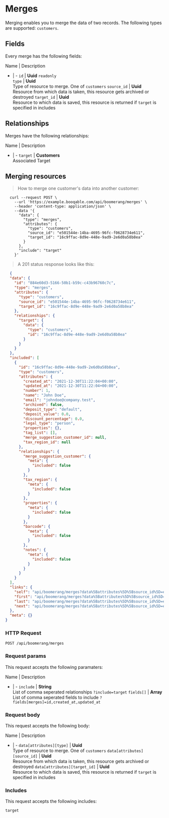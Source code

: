 # Merges

Merging enables you to merge the data of two records. The following types are supported: `customers`.

## Fields
Every merge has the following fields:

Name | Description
- | -
`id` | **Uuid** `readonly`<br>
`type` | **Uuid**<br>Type of resource to merge. One of `customers`
`source_id` | **Uuid**<br>Resource from which data is taken, this resource gets archived or destroyed
`target_id` | **Uuid**<br>Resource to which data is saved, this resource is returned if `target` is specified in includes


## Relationships
Merges have the following relationships:

Name | Description
- | -
`target` | **Customers**<br>Associated Target


## Merging resources



> How to merge one customer's data into another customer:

```shell
  curl --request POST \
    --url 'https://example.booqable.com/api/boomerang/merges' \
    --header 'content-type: application/json' \
    --data '{
      "data": {
        "type": "merges",
        "attributes": {
          "type": "customers",
          "source_id": "e501544e-14ba-4695-96fc-f0628734e611",
          "target_id": "16c9ffac-8d9e-448e-9ad9-2e6d0a58b8ea"
        }
      },
      "include": "target"
    }'
```

> A 201 status response looks like this:

```json
  {
  "data": {
    "id": "884e60d3-5166-50b1-b59c-c43b96760c7c",
    "type": "merges",
    "attributes": {
      "type": "customers",
      "source_id": "e501544e-14ba-4695-96fc-f0628734e611",
      "target_id": "16c9ffac-8d9e-448e-9ad9-2e6d0a58b8ea"
    },
    "relationships": {
      "target": {
        "data": {
          "type": "customers",
          "id": "16c9ffac-8d9e-448e-9ad9-2e6d0a58b8ea"
        }
      }
    }
  },
  "included": [
    {
      "id": "16c9ffac-8d9e-448e-9ad9-2e6d0a58b8ea",
      "type": "customers",
      "attributes": {
        "created_at": "2021-12-30T11:22:04+00:00",
        "updated_at": "2021-12-30T11:22:04+00:00",
        "number": 1,
        "name": "John Doe",
        "email": "johndoe@company.test",
        "archived": false,
        "deposit_type": "default",
        "deposit_value": 0.0,
        "discount_percentage": 0.0,
        "legal_type": "person",
        "properties": {},
        "tag_list": [],
        "merge_suggestion_customer_id": null,
        "tax_region_id": null
      },
      "relationships": {
        "merge_suggestion_customer": {
          "meta": {
            "included": false
          }
        },
        "tax_region": {
          "meta": {
            "included": false
          }
        },
        "properties": {
          "meta": {
            "included": false
          }
        },
        "barcode": {
          "meta": {
            "included": false
          }
        },
        "notes": {
          "meta": {
            "included": false
          }
        }
      }
    }
  ],
  "links": {
    "self": "api/boomerang/merges?data%5Battributes%5D%5Bsource_id%5D=e501544e-14ba-4695-96fc-f0628734e611&data%5Battributes%5D%5Btarget_id%5D=16c9ffac-8d9e-448e-9ad9-2e6d0a58b8ea&data%5Battributes%5D%5Btype%5D=customers&data%5Btype%5D=merges&include=target&merge%5Bdata%5D%5Battributes%5D%5Bsource_id%5D=e501544e-14ba-4695-96fc-f0628734e611&merge%5Bdata%5D%5Battributes%5D%5Btarget_id%5D=16c9ffac-8d9e-448e-9ad9-2e6d0a58b8ea&merge%5Bdata%5D%5Battributes%5D%5Btype%5D=customers&merge%5Bdata%5D%5Btype%5D=merges&merge%5Binclude%5D=target&page%5Bnumber%5D=1&page%5Bsize%5D=25",
    "first": "api/boomerang/merges?data%5Battributes%5D%5Bsource_id%5D=e501544e-14ba-4695-96fc-f0628734e611&data%5Battributes%5D%5Btarget_id%5D=16c9ffac-8d9e-448e-9ad9-2e6d0a58b8ea&data%5Battributes%5D%5Btype%5D=customers&data%5Btype%5D=merges&include=target&merge%5Bdata%5D%5Battributes%5D%5Bsource_id%5D=e501544e-14ba-4695-96fc-f0628734e611&merge%5Bdata%5D%5Battributes%5D%5Btarget_id%5D=16c9ffac-8d9e-448e-9ad9-2e6d0a58b8ea&merge%5Bdata%5D%5Battributes%5D%5Btype%5D=customers&merge%5Bdata%5D%5Btype%5D=merges&merge%5Binclude%5D=target&page%5Bnumber%5D=1&page%5Bsize%5D=25",
    "last": "api/boomerang/merges?data%5Battributes%5D%5Bsource_id%5D=e501544e-14ba-4695-96fc-f0628734e611&data%5Battributes%5D%5Btarget_id%5D=16c9ffac-8d9e-448e-9ad9-2e6d0a58b8ea&data%5Battributes%5D%5Btype%5D=customers&data%5Btype%5D=merges&include=target&merge%5Bdata%5D%5Battributes%5D%5Bsource_id%5D=e501544e-14ba-4695-96fc-f0628734e611&merge%5Bdata%5D%5Battributes%5D%5Btarget_id%5D=16c9ffac-8d9e-448e-9ad9-2e6d0a58b8ea&merge%5Bdata%5D%5Battributes%5D%5Btype%5D=customers&merge%5Bdata%5D%5Btype%5D=merges&merge%5Binclude%5D=target&page%5Bnumber%5D=&page%5Bsize%5D=25",
    "next": "api/boomerang/merges?data%5Battributes%5D%5Bsource_id%5D=e501544e-14ba-4695-96fc-f0628734e611&data%5Battributes%5D%5Btarget_id%5D=16c9ffac-8d9e-448e-9ad9-2e6d0a58b8ea&data%5Battributes%5D%5Btype%5D=customers&data%5Btype%5D=merges&include=target&merge%5Bdata%5D%5Battributes%5D%5Bsource_id%5D=e501544e-14ba-4695-96fc-f0628734e611&merge%5Bdata%5D%5Battributes%5D%5Btarget_id%5D=16c9ffac-8d9e-448e-9ad9-2e6d0a58b8ea&merge%5Bdata%5D%5Battributes%5D%5Btype%5D=customers&merge%5Bdata%5D%5Btype%5D=merges&merge%5Binclude%5D=target&page%5Bnumber%5D=2&page%5Bsize%5D=25"
  },
  "meta": {}
}
```

### HTTP Request

`POST /api/boomerang/merges`

### Request params

This request accepts the following paramaters:

Name | Description
- | -
`include` | **String**<br>List of comma seperated relationships `?include=target`
`fields[]` | **Array**<br>List of comma seperated fields to include `?fields[merges]=id,created_at,updated_at`


### Request body

This request accepts the following body:

Name | Description
- | -
`data[attributes][type]` | **Uuid**<br>Type of resource to merge. One of `customers`
`data[attributes][source_id]` | **Uuid**<br>Resource from which data is taken, this resource gets archived or destroyed
`data[attributes][target_id]` | **Uuid**<br>Resource to which data is saved, this resource is returned if `target` is specified in includes


### Includes

This request accepts the following includes:

`target`





